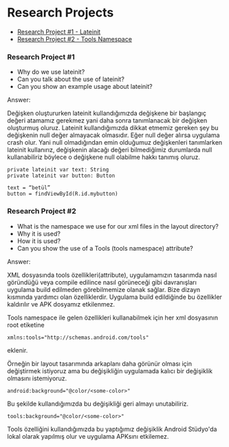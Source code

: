 
# Research Projects

- [Research Project #1  - Lateinit](#1)
- [Research Project #2 - Tools Namespace](#2)


### <a name="1"></a> Research Project #1

- Why do we use lateinit?
- Can you talk about the use of lateinit?
- Can you show an example usage about lateinit?

Answer:

Değişken oluştururken lateinit kullandığımızda değişkene bir başlangıç değeri atamamız gerekmez yani daha sonra tanımlanacak bir değişken oluşturmuş oluruz. Lateinit kullandığımızda dikkat etmemiz gereken şey bu değişkenin null değer almayacak olmasıdır. Eğer null değer alırsa uygulama crash olur. Yani null olmadığından emin olduğumuz değişkenleri tanımlarken lateinit kullanırız, değişkenin alacağı değeri bilmediğimiz durumlarda null kullanabiliriz böylece o değişkene null olabilme hakkı tanımış oluruz.

```
private lateinit var text: String
private lateinit var button: Button

text = “betül”
button = findViewById(R.id.mybutton)
```


### <a name="2"></a> Research Project #2


- What is the namespace we use for our xml files in the layout directory?
- Why it is used?
- How it is used?
- Can you show the use of a Tools (tools namespace) attribute? 

Answer:

XML dosyasında tools özellikleri(attribute), uygulamamızın tasarımda nasıl göründüğü veya compile edilince nasıl görüneceği gibi davranışları uygulama build edilmeden görebilmemize olanak sağlar. Bize dizayn kısmında yardımcı olan özelliklerdir. Uygulama build edildiğinde bu özellikler kaldırılır ve APK dosyamız etkilenmez. 

Tools namespace ile gelen özellikleri kullanabilmek için her xml dosyasının root etiketine
```
xmlns:tools="http://schemas.android.com/tools"
```
eklenir.

Örneğin bir layout tasarımında arkaplanı daha görünür olması için değiştirmek istiyoruz ama bu değişikliğin uygulamada kalıcı bir değişiklik olmasını istemiyoruz.
```
android:background="@color/<some-color>"
```

Bu şekilde kullandığımızda bu değişikliği geri almayı unutabiliriz. 

```
tools:background="@color/<some-color>"
```

Tools özelliğini kullandığımızda bu yaptığımız değişiklik Android Stüdyo'da lokal olarak yapılmış olur ve uygulama APKsını etkilemez.
